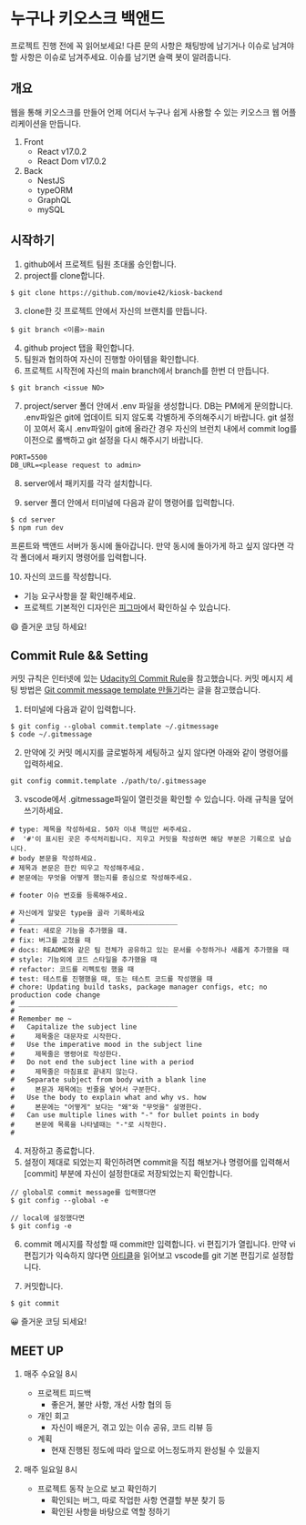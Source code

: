 # 누구나 키오스크 백앤드

프로젝트 진행 전에 꼭 읽어보세요!
다른 문의 사항은 채팅방에 남기거나 이슈로 남겨야할 사항은 이슈로 남겨주세요.
이슈를 남기면 슬랙 봇이 알려줍니다.

## 개요

웹을 통해 키오스크를 만들어 언제 어디서 누구나 쉽게 사용할 수 있는 키오스크 웹 어플리케이션을 만듭니다.

1. Front
   - React v17.0.2
   - React Dom v17.0.2
2. Back
   - NestJS
   - typeORM
   - GraphQL
   - mySQL

## 시작하기

1. github에서 프로젝트 팀원 초대롤 승인합니다.
2. project를 clone합니다.

```shell
$ git clone https://github.com/movie42/kiosk-backend
```

3. clone한 깃 프로젝트 안에서 자신의 브랜치를 만듭니다.

```shell
$ git branch <이름>-main
```

4. github project 탭을 확인합니다.
5. 팀원과 협의하여 자신이 진행할 아이템을 확인합니다.
6. 프로젝트 시작전에 자신의 main branch에서 branch를 한번 더 만듭니다.

```shell
$ git branch <issue NO>
```

7. project/server 폴더 안에서 .env 파일을 생성합니다. DB는 PM에게 문의합니다. .env파일은 git에 업데이트 되지 않도록 각별하게 주의해주시기 바랍니다. git 설정이 꼬여서 혹시 .env파일이 git에 올라간 경우 자신의 브런치 내에서 commit log를 이전으로 롤백하고 git 설정을 다시 해주시기 바랍니다.

```env
PORT=5500
DB_URL=<please request to admin>
```

8. server에서 패키지를 각각 설치합니다.

9. server 폴더 안에서 터미널에 다음과 같이 명령어를 입력합니다.

```
$ cd server
$ npm run dev
```

프론트와 백앤드 서버가 동시에 돌아갑니다. 만약 동시에 돌아가게 하고 싶지 않다면 각각 폴더에서 패키지 명령어를 입력합니다.

10. 자신의 코드를 작성합니다.

- 기능 요구사항을 잘 확인해주세요.
- 프로젝트 기본적인 디자인은 [피그마](https://www.figma.com/file/0bv2rseEAQqo8x87zefSyx/everyone-kiosk?node-id=0%3A1)에서 확인하실 수 있습니다.

😄 즐거운 코딩 하세요!

## Commit Rule && Setting

커밋 규칙은 인터넷에 있는 [Udacity의 Commit Rule](https://udacity.github.io/git-styleguide/)을 참고했습니다.
커밋 메시지 세팅 방법은 [Git commit message template 만들기](https://ujuc.github.io/2020/02/02/git-commit-message-template-man-deul-gi/)라는 글을 참고했습니다.

1. 터미널에 다음과 같이 입력합니다.

```shell
$ git config --global commit.template ~/.gitmessage
$ code ~/.gitmessage
```

2. 만약에 깃 커밋 메시지를 글로벌하게 세팅하고 싶지 않다면 아래와 같이 명령어를 입력하세요.

```shell
git config commit.template ./path/to/.gitmessage
```

3. vscode에서 .gitmessage파일이 열린것을 확인할 수 있습니다. 아래 규칙을 덮어쓰기하세요.

```
# type: 제목을 작성하세요. 50자 이내 핵심만 써주세요.
#  '#'이 표시된 곳은 주석처리됩니다. 지우고 커밋을 작성하면 해당 부분은 기록으로 남습니다.
# body 본문을 작성하세요.
# 제목과 본문은 한칸 띄우고 작성해주세요.
# 본문에는 무엇을 어떻게 했는지를 중심으로 작성해주세요.

# footer 이슈 번호를 등록해주세요.

# 자신에게 알맞은 type을 골라 기록하세요
# _______________________________________
# feat: 새로운 기능을 추가했을 떄.
# fix: 버그를 고쳤을 때
# docs: README와 같은 팀 전체가 공유하고 있는 문서를 수정하거나 새롭게 추가했을 때
# style: 기능외에 코드 스타일을 추가했을 때
# refactor: 코드를 리펙토링 했을 때
# test: 테스트를 진행했을 때, 또는 테스트 코드를 작성했을 때
# chore: Updating build tasks, package manager configs, etc; no production code change
# _______________________________________
#
# Remember me ~
#   Capitalize the subject line
#     제목줄은 대문자로 시작한다.
#   Use the imperative mood in the subject line
#     제목줄은 명령어로 작성한다.
#   Do not end the subject line with a period
#     제목줄은 마침표로 끝내지 않는다.
#   Separate subject from body with a blank line
#     본문과 제목에는 빈줄을 넣어서 구분한다.
#   Use the body to explain what and why vs. how
#     본문에는 "어떻게" 보다는 "왜"와 "무엇을" 설명한다.
#   Can use multiple lines with "-" for bullet points in body
#     본문에 목록을 나타낼때는 "-"로 시작한다.
#
```

4. 저장하고 종료합니다.
5. 설정이 제대로 되었는지 확인하려면 commit을 직접 해보거나 명령어를 입력해서 \[commit\] 부분에 자신이 설정한대로 저장되었는지 확인합니다.

```shell
// global로 commit message를 입력했다면
$ git config --global -e

// local에 설정했다면
$ git config -e
```

6. commit 메시지를 작성할 때 commit만 입력합니다. vi 편집기가 열립니다. 만약 vi 편집기가 익숙하지 않다면 [아티클](https://rottk.tistory.com/entry/VS-Code-%EB%A5%BC-Git-%ED%8E%B8%EC%A7%91%EA%B8%B0%EB%A1%9C-%ED%99%9C%EC%9A%A9)을 읽어보고 vscode를 git 기본 편집기로 설정합니다.

7. 커밋합니다.

```
$ git commit
```

😀 즐거운 코딩 되세요!

## MEET UP

1. 매주 수요일 8시

   - 프로젝트 피드백
     - 좋은거, 불만 사항, 개선 사항 협의 등
   - 개인 회고
     - 자신이 배운거, 겪고 있는 이슈 공유, 코드 리뷰 등
   - 계획
     - 현재 진행된 정도에 따라 앞으로 어느정도까지 완성될 수 있을지

2. 매주 일요일 8시
   - 프로젝트 동작 눈으로 보고 확인하기
     - 확인되는 버그, 따로 작업한 사항 연결할 부분 찾기 등
     - 확인된 사항을 바탕으로 역할 정하기
